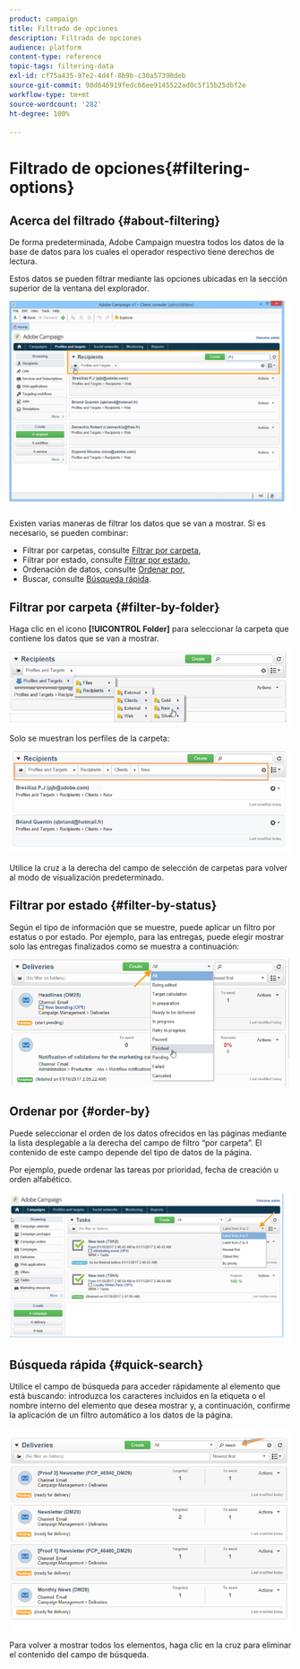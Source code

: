 ```yaml
---
product: campaign
title: Filtrado de opciones
description: Filtrado de opciones
audience: platform
content-type: reference
topic-tags: filtering-data
exl-id: cf75a435-97e2-4d4f-8b9b-c30a57390deb
source-git-commit: 98d646919fedc66ee9145522ad0c5f15b25dbf2e
workflow-type: tm+mt
source-wordcount: '282'
ht-degree: 100%

---
```


# Filtrado de opciones{#filtering-options}

## Acerca del filtrado {#about-filtering}

De forma predeterminada, Adobe Campaign muestra todos los datos de la base de datos para los cuales el operador respectivo tiene derechos de lectura.

Estos datos se pueden filtrar mediante las opciones ubicadas en la sección superior de la ventana del explorador.

![](assets/filter_web_zone.png)

Existen varias maneras de filtrar los datos que se van a mostrar. Si es necesario, se pueden combinar:

* Filtrar por carpetas, consulte [Filtrar por carpeta](#filter-by-folder),
* Filtrar por estado, consulte [Filtrar por estado](#filter-by-status),
* Ordenación de datos, consulte [Ordenar por](#order-by),
* Buscar, consulte [Búsqueda rápida](#quick-search).

## Filtrar por carpeta {#filter-by-folder}

Haga clic en el icono **[!UICONTROL Folder]** para seleccionar la carpeta que contiene los datos que se van a mostrar.

![](assets/filter_web_select_folder.png)

Solo se muestran los perfiles de la carpeta:

![](assets/filter_web_folder_display.png)

Utilice la cruz a la derecha del campo de selección de carpetas para volver al modo de visualización predeterminado.

## Filtrar por estado {#filter-by-status}

Según el tipo de información que se muestre, puede aplicar un filtro por estatus o por estado. Por ejemplo, para las entregas, puede elegir mostrar solo las entregas finalizados como se muestra a continuación:

![](assets/d_ncs_user_interface_filter_delivery.png)

## Ordenar por {#order-by}

Puede seleccionar el orden de los datos ofrecidos en las páginas mediante la lista desplegable a la derecha del campo de filtro “por carpeta”. El contenido de este campo depende del tipo de datos de la página.

Por ejemplo, puede ordenar las tareas por prioridad, fecha de creación u orden alfabético.

![](assets/order_data_sample.png)

## Búsqueda rápida {#quick-search}

Utilice el campo de búsqueda para acceder rápidamente al elemento que está buscando: introduzca los caracteres incluidos en la etiqueta o el nombre interno del elemento que desea mostrar y, a continuación, confirme la aplicación de un filtro automático a los datos de la página.

![](assets/d_ncs_user_interface_filter_search.png)

Para volver a mostrar todos los elementos, haga clic en la cruz para eliminar el contenido del campo de búsqueda.
